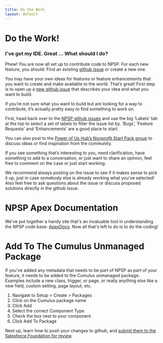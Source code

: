 ```yaml
---
title: Do the Work
layout: default
---
```

# Do the Work!

### I've got my IDE. Great ... What should I do?

Phew! You are now all set up to contribute code to NPSP. For each new feature, you should:
Find an existing [github issue](github.com/SalesforceFoundation/Cumulus/issues) or create a new one.

You may have your own ideas for features or feature enhancements that you want to create and make available to the world.  That’s great! First step is to open up a [new github issue](https://github.com/SalesforceFoundation/Cumulus/issues/new) that describes your idea and what you want to build.

If you’re not sure what you want to build but are looking for a way to contribute, it’s actually pretty easy to find something to work on.

First, head back over to the [NPSP github issues](github.com/SalesforceFoundation/Cumulus/issues) and use the big ‘Labels’ tab at the top to select a set of labels to filter the issue list by. ‘Bugs’, ‘Feature Requests’ and ‘Enhancements’ are a good place to start.

You can also post to the [Power of Us Hub’s Nonprofit Start Pack group](https://powerofus.force.com/_ui/core/chatter/groups/GroupProfilePage?g=0F980000000CjRe) to discuss ideas or find inspiration from the community.

If you see something that’s interesting to you, need clarification, have something to add to a conversation, or just want to share an opinion, feel free to comment on the case or just start working.

We recommend always posting on the issue to see if it makes sense to pick it up, just in case somebody else is already working what you’ve selected! Also feel free to ask questions about the issue or discuss proposed solutions directly in the github issue.

# NPSP Apex Documentation

We've put together a handy site that's an invaluable tool in understanding the NPSP code base: [ApexDocs](http://developer.salesforcefoundation.org/Cumulus/). Now all that's left to do is to do the coding!

# Add To The Cumulus Unmanaged Package

If you've added any metadata that needs to be part of NPSP as part of your feature, it needs to be added to the Cumulus unmanaged package. Examples include a new class, trigger, or page, or really anything else like a new field, custom setting, page layout, etc.

1. Navigate to Setup > Create > Packages
2. Click on the Cumulus package name
3. Click Add
4. Select the correct Component Type
5. Check the box next to your component
6. Click Add To Package

Next up, learn how to push your changes to github, and [submit them to the Salesforce Foundation for review](/Contributor/Submit-Your-Feature.html).
